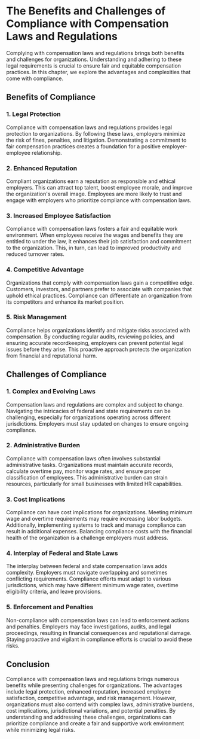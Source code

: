 The Benefits and Challenges of Compliance with Compensation Laws and Regulations
===========================================================================================

Complying with compensation laws and regulations brings both benefits and challenges for organizations. Understanding and adhering to these legal requirements is crucial to ensure fair and equitable compensation practices. In this chapter, we explore the advantages and complexities that come with compliance.

Benefits of Compliance
----------------------

### 1. Legal Protection

Compliance with compensation laws and regulations provides legal protection to organizations. By following these laws, employers minimize the risk of fines, penalties, and litigation. Demonstrating a commitment to fair compensation practices creates a foundation for a positive employer-employee relationship.

### 2. Enhanced Reputation

Compliant organizations earn a reputation as responsible and ethical employers. This can attract top talent, boost employee morale, and improve the organization's overall image. Employees are more likely to trust and engage with employers who prioritize compliance with compensation laws.

### 3. Increased Employee Satisfaction

Compliance with compensation laws fosters a fair and equitable work environment. When employees receive the wages and benefits they are entitled to under the law, it enhances their job satisfaction and commitment to the organization. This, in turn, can lead to improved productivity and reduced turnover rates.

### 4. Competitive Advantage

Organizations that comply with compensation laws gain a competitive edge. Customers, investors, and partners prefer to associate with companies that uphold ethical practices. Compliance can differentiate an organization from its competitors and enhance its market position.

### 5. Risk Management

Compliance helps organizations identify and mitigate risks associated with compensation. By conducting regular audits, reviewing policies, and ensuring accurate recordkeeping, employers can prevent potential legal issues before they arise. This proactive approach protects the organization from financial and reputational harm.

Challenges of Compliance
------------------------

### 1. Complex and Evolving Laws

Compensation laws and regulations are complex and subject to change. Navigating the intricacies of federal and state requirements can be challenging, especially for organizations operating across different jurisdictions. Employers must stay updated on changes to ensure ongoing compliance.

### 2. Administrative Burden

Compliance with compensation laws often involves substantial administrative tasks. Organizations must maintain accurate records, calculate overtime pay, monitor wage rates, and ensure proper classification of employees. This administrative burden can strain resources, particularly for small businesses with limited HR capabilities.

### 3. Cost Implications

Compliance can have cost implications for organizations. Meeting minimum wage and overtime requirements may require increasing labor budgets. Additionally, implementing systems to track and manage compliance can result in additional expenses. Balancing compliance costs with the financial health of the organization is a challenge employers must address.

### 4. Interplay of Federal and State Laws

The interplay between federal and state compensation laws adds complexity. Employers must navigate overlapping and sometimes conflicting requirements. Compliance efforts must adapt to various jurisdictions, which may have different minimum wage rates, overtime eligibility criteria, and leave provisions.

### 5. Enforcement and Penalties

Non-compliance with compensation laws can lead to enforcement actions and penalties. Employers may face investigations, audits, and legal proceedings, resulting in financial consequences and reputational damage. Staying proactive and vigilant in compliance efforts is crucial to avoid these risks.

Conclusion
----------

Compliance with compensation laws and regulations brings numerous benefits while presenting challenges for organizations. The advantages include legal protection, enhanced reputation, increased employee satisfaction, competitive advantage, and risk management. However, organizations must also contend with complex laws, administrative burdens, cost implications, jurisdictional variations, and potential penalties. By understanding and addressing these challenges, organizations can prioritize compliance and create a fair and supportive work environment while minimizing legal risks.
